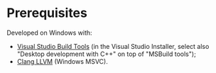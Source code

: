 # Prerequisites

Developed on Windows with:
- [Visual Studio Build Tools](https://visualstudio.microsoft.com/thank-you-downloading-visual-studio/?sku=buildtools)
  (in the Visual Studio Installer,
   select also "Desktop development with C++" on top of "MSBuild tools");
- [Clang LLVM](https://clang.llvm.org/) (Windows MSVC).
